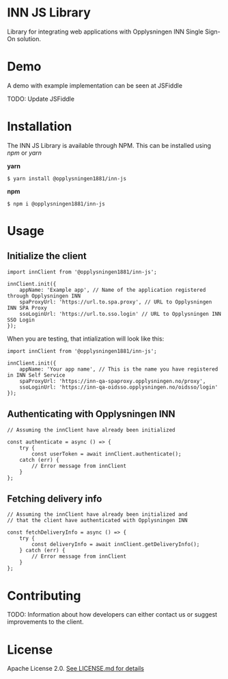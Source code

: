 # INN JS Library

Library for integrating web applications with Opplysningen INN Single Sign-On solution.

# Demo

A demo with example implementation can be seen at JSFiddle

TODO: Update JSFiddle

# Installation

The INN JS Library is available through NPM. This can be installed using _npm_ or _yarn_

**yarn**

```
$ yarn install @opplysningen1881/inn-js
```

**npm**

```
$ npm i @opplysningen1881/inn-js
```

# Usage

## Initialize the client

```
import innClient from '@opplysningen1881/inn-js';

innClient.init({
    appName: 'Example app', // Name of the application registered through Opplysningen INN
    spaProxyUrl: 'https://url.to.spa.proxy', // URL to Opplysningen INN SPA Proxy
    ssoLoginUrl: 'https://url.to.sso.login' // URL to Opplysningen INN SSO Login
});
```

When you are testing, that intialization will look like this:


```
import innClient from '@opplysningen1881/inn-js';

innClient.init({
    appName: 'Your app name', // This is the name you have registered in INN Self Service
    spaProxyUrl: 'https://inn-qa-spaproxy.opplysningen.no/proxy',
    ssoLoginUrl: 'https://inn-qa-oidsso.opplysningen.no/oidsso/login'
});
```


## Authenticating with Opplysningen INN

```
// Assuming the innClient have already been initialized

const authenticate = async () => {
    try {
        const userToken = await innClient.authenticate();
    catch (err) {
        // Error message from innClient
    }
};
```

## Fetching delivery info

```
// Assuming the innClient have already been initialized and
// that the client have authenticated with Opplysningen INN

const fetchDeliveryInfo = async () => {
    try {
        const deliveryInfo = await innClient.getDeliveryInfo();
    } catch (err) {
        // Error message from innClient
    }
};
```

# Contributing

TODO: Information about how developers can either contact us or suggest improvements to the client.

# License

Apache License 2.0. [See LICENSE.md for details](https://github.com/capralifecycle/INN-JS/blob/master/LICENSE)
